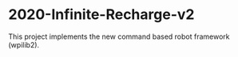 # 2020-Infinite-Recharge-v2
This project implements the new command based robot framework (wpilib2).
